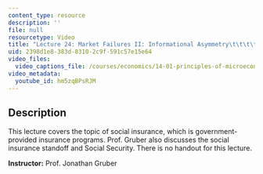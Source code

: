 ```yaml
---
content_type: resource
description: ''
file: null
resourcetype: Video
title: "Lecture 24: Market Failures II: Informational Asymmetry\t\t\t\t"
uid: 2398d1e8-383d-8310-2c9f-591c57e15e64
video_files:
  video_captions_file: /courses/economics/14-01-principles-of-microeconomics-fall-2018/lecture-videos/lec-24-market-failures-ii/hm5zqBPsRJM.vtt
video_metadata:
  youtube_id: hm5zqBPsRJM
---
```


Description
-----------

This lecture covers the topic of social insurance, which is government-provided insurance programs. Prof. Gruber also discusses the social insurance standoff and Social Security. There is no handout for this lecture. 

**Instructor:** Prof. Jonathan Gruber